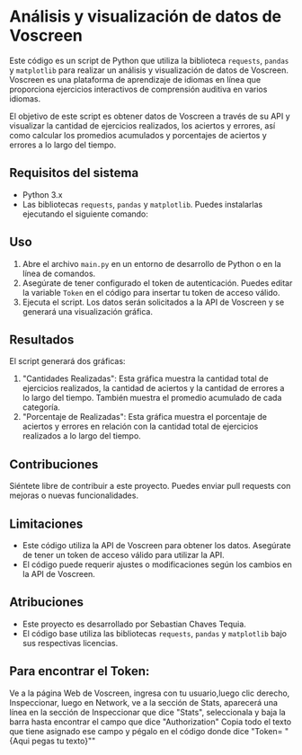 # Análisis y visualización de datos de Voscreen

Este código es un script de Python que utiliza la biblioteca `requests`, `pandas` y `matplotlib` para realizar un análisis y visualización de datos de Voscreen. Voscreen es una plataforma de aprendizaje de idiomas en línea que proporciona ejercicios interactivos de comprensión auditiva en varios idiomas.

El objetivo de este script es obtener datos de Voscreen a través de su API y visualizar la cantidad de ejercicios realizados, los aciertos y errores, así como calcular los promedios acumulados y porcentajes de aciertos y errores a lo largo del tiempo.

## Requisitos del sistema

- Python 3.x
- Las bibliotecas `requests`, `pandas` y `matplotlib`. Puedes instalarlas ejecutando el siguiente comando:


## Uso

1. Abre el archivo `main.py` en un entorno de desarrollo de Python o en la línea de comandos.
2. Asegúrate de tener configurado el token de autenticación. Puedes editar la variable `Token` en el código para insertar tu token de acceso válido.
3. Ejecuta el script. Los datos serán solicitados a la API de Voscreen y se generará una visualización gráfica.

## Resultados

El script generará dos gráficas:

1. "Cantidades Realizadas": Esta gráfica muestra la cantidad total de ejercicios realizados, la cantidad de aciertos y la cantidad de errores a lo largo del tiempo. También muestra el promedio acumulado de cada categoría.
2. "Porcentaje de Realizadas": Esta gráfica muestra el porcentaje de aciertos y errores en relación con la cantidad total de ejercicios realizados a lo largo del tiempo.

## Contribuciones

Siéntete libre de contribuir a este proyecto. Puedes enviar pull requests con mejoras o nuevas funcionalidades.

## Limitaciones

- Este código utiliza la API de Voscreen para obtener los datos. Asegúrate de tener un token de acceso válido para utilizar la API.
- El código puede requerir ajustes o modificaciones según los cambios en la API de Voscreen.

## Atribuciones

- Este proyecto es desarrollado por Sebastian Chaves Tequia.
- El código base utiliza las bibliotecas `requests`, `pandas` y `matplotlib` bajo sus respectivas licencias.

## Para encontrar el Token:
Ve a la página Web de Voscreen, ingresa con tu usuario,luego clic derecho, Inspeccionar, luego en Network, ve a la sección de Stats, aparecerá una línea en la sección de Inspeccionar que dice "Stats", seleccionala y baja la barra hasta encontrar el campo que dice "Authorization" Copia todo el texto que tiene asignado ese campo y pégalo en el código donde dice "Token= "{Aqui pegas tu texto}""
